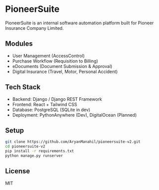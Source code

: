 # PioneerSuite

PioneerSuite is an internal software automation platform built for Pioneer Insurance Company Limited.

## Modules

- User Management (AccessControl)
- Purchase Workflow (Requisition to Billing)
- eDocuments (Document Submission & Approval)
- Digital Insurance (Travel, Motor, Personal Accident)

## Tech Stack

- Backend: Django / Django REST Framework
- Frontend: React + Tailwind CSS
- Database: PostgreSQL (SQLite in dev)
- Deployment: PythonAnywhere (Dev), DigitalOcean (Planned)

## Setup

```bash
git clone https://github.com/AryanManahil/pioneersuite-v2.git
cd pioneersuite-v2
pip install -r requirements.txt
python manage.py runserver
```

## License

MIT

